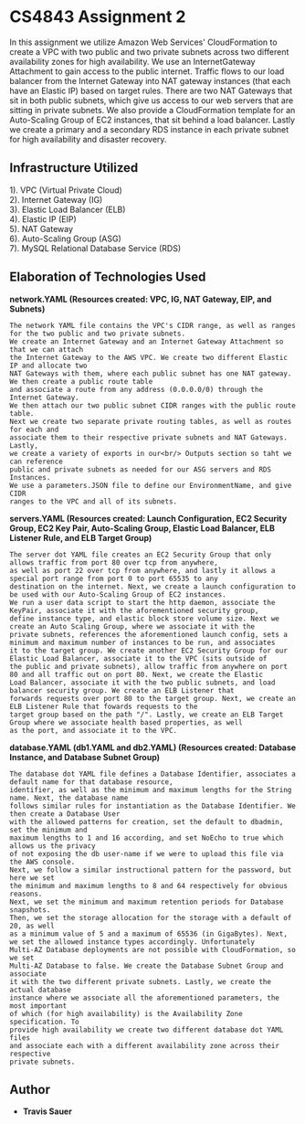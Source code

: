 # CS4843 Assignment 2

In this assignment we utilize Amazon Web Services' CloudFormation to create a VPC with two public and two private subnets across two different availability zones for high availability. We use an InternetGateway Attachment to gain access to the public internet. Traffic flows to our load balancer from the Internet Gateway into NAT gateway instances (that each have an Elastic IP) based on target rules. There are two NAT Gateways that sit in both public subnets, which give us access to our web servers that are sitting in private subnets. We also provide a CloudFormation template for an Auto-Scaling Group of EC2 instances, that sit behind a load balancer. Lastly we create a primary and a secondary RDS instance in each private subnet for high availability and disaster recovery.

## Infrastructure Utilized

1). VPC (Virtual Private Cloud)<br/>
2). Internet Gateway (IG)<br/>
3). Elastic Load Balancer (ELB)<br/>
4). Elastic IP (EIP)<br/>
5). NAT Gateway<br/>
6). Auto-Scaling Group (ASG)<br/>
7). MySQL Relational Database Service (RDS)<br/>

## Elaboration of Technologies Used

**network.YAML (Resources created: VPC, IG, NAT Gateway, EIP, and Subnets)**
```
The network YAML file contains the VPC's CIDR range, as well as ranges for the two public and two private subnets.
We create an Internet Gateway and an Internet Gateway Attachment so that we can attach
the Internet Gateway to the AWS VPC. We create two different Elastic IP and allocate two
NAT Gateways with them, where each public subnet has one NAT gateway. We then create a public route table
and associate a route from any address (0.0.0.0/0) through the Internet Gateway.
We then attach our two public subnet CIDR ranges with the public route table.
Next we create two separate private routing tables, as well as routes for each and
associate them to their respective private subnets and NAT Gateways. Lastly,
we create a variety of exports in our<br/> Outputs section so taht we can reference
public and private subnets as needed for our ASG servers and RDS Instances.
We use a parameters.JSON file to define our EnvironmentName, and give CIDR
ranges to the VPC and all of its subnets.
```
**servers.YAML (Resources created: Launch Configuration, EC2 Security Group, EC2 Key Pair, Auto-Scaling Group, Elastic
Load Balancer, ELB Listener Rule, and ELB Target Group)**
```
The server dot YAML file creates an EC2 Security Group that only allows traffic from port 80 over tcp from anywhere,
as well as port 22 over tcp from anywhere, and lastly it allows a special port range from port 0 to port 65535 to any
destination on the internet. Next, we create a launch configuration to be used with our Auto-Scaling Group of EC2 instances.
We run a user data script to start the http daemon, associate the KeyPair, associate it with the aforementioned security group,
define instance type, and elastic block store volume size. Next we create an Auto Scaling Group, where we associate it with the
private subnets, references the aforementioned launch config, sets a minimum and maximum number of instances to be run, and associates
it to the target group. We create another EC2 Security Group for our Elastic Load Balancer, associate it to the VPC (sits outside of
the public and private subnets), allow traffic from anywhere on port 80 and all traffic out on port 80. Next, we create the Elastic
Load Balancer, associate it with the two public subnets, and load balancer security group. We create an ELB Listener that
forwards requests over port 80 to the target group. Next, we create an ELB Listener Rule that fowards requests to the
target group based on the path "/". Lastly, we create an ELB Target Group where we associate health based properties, as well
as the port, and associate it to the VPC.
```

**database.YAML (db1.YAML and db2.YAML) (Resources created: Database Instance, and Database Subnet Group)**
```
The database dot YAML file defines a Database Identifier, associates a default name for that database resource,
identifier, as well as the minimum and maximum lengths for the String name. Next, the database name
follows similar rules for instantiation as the Database Identifier. We then create a Database User
with the allowed patterns for creation, set the default to dbadmin, set the minimum and
maximum lengths to 1 and 16 according, and set NoEcho to true which allows us the privacy
of not exposing the db user-name if we were to upload this file via the AWS console.
Next, we follow a similar instructional pattern for the password, but here we set
the minimum and maximum lengths to 8 and 64 respectively for obvious reasons.
Next, we set the minimum and maximum retention periods for Database snapshots.
Then, we set the storage allocation for the storage with a default of 20, as well
as a minimum value of 5 and a maximum of 65536 (in GigaBytes). Next,
we set the allowed instance types accordingly. Unfortunately
Multi-AZ Database deployments are not possible with CloudFormation, so we set
Multi-AZ Database to false. We create the Database Subnet Group and associate
it with the two different private subnets. Lastly, we create the actual database
instance where we associate all the aforementioned parameters, the most important
of which (for high availability) is the Availability Zone specification. To
provide high availability we create two different database dot YAML files
and associate each with a different availability zone across their respective
private subnets.
```

## Author

* **Travis Sauer**
